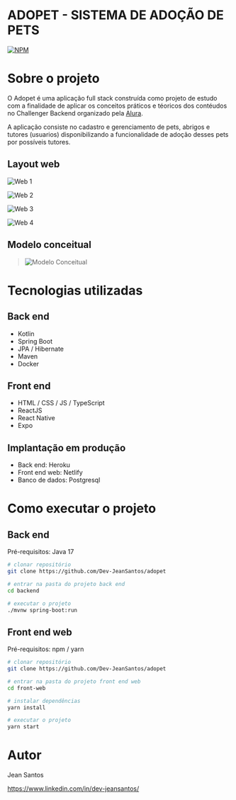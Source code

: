 # ADOPET - SISTEMA DE ADOÇÃO DE PETS
[![NPM](https://img.shields.io/npm/l/react)](https://github.com/Dev-JeanSantos/adopet/blob/main/LICENCE)

# Sobre o projeto



O Adopet é uma aplicação full stack construída como projeto de estudo com a finalidade de aplicar os conceitos práticos e téoricos dos contéudos no Challenger Backend organizado pela [Alura](https://www.alura.com.br/ "Site da Alura").

A aplicação consiste no cadastro e gerenciamento de pets, abrigos e tutores (usuarios) disponibilizando a funcionalidade de adoção desses pets por possíveis tutores.


## Layout web

![Web 1](https://github.com/Dev-JeanSantos/assets/blob/main/adopet/home_adopet.jpg)

![Web 2](https://github.com/Dev-JeanSantos/assets/blob/main/adopet/listar_pets_adopet.jpg)

![Web 3](https://github.com/Dev-JeanSantos/assets/blob/main/adopet/cadastro_adopet.jpg)

![Web 4](https://github.com/Dev-JeanSantos/assets/blob/main/adopet/login_adopet.jpg)


## Modelo conceitual
>![Modelo Conceitual](https://github.com/Dev-JeanSantos/assets/blob/main/dscatalog/modelo-conceitual.png)

# Tecnologias utilizadas
## Back end
- Kotlin
- Spring Boot
- JPA / Hibernate
- Maven
- Docker
## Front end
- HTML / CSS / JS / TypeScript
- ReactJS
- React Native
- Expo
## Implantação em produção
- Back end: Heroku
- Front end web: Netlify
- Banco de dados: Postgresql

# Como executar o projeto

## Back end
Pré-requisitos: Java 17

```bash
# clonar repositório
git clone https://github.com/Dev-JeanSantos/adopet

# entrar na pasta do projeto back end
cd backend

# executar o projeto
./mvnw spring-boot:run
```

## Front end web
Pré-requisitos: npm / yarn

```bash
# clonar repositório
git clone https://github.com/Dev-JeanSantos/adopet

# entrar na pasta do projeto front end web
cd front-web

# instalar dependências
yarn install

# executar o projeto
yarn start
```

# Autor

Jean Santos

https://www.linkedin.com/in/dev-jeansantos/
